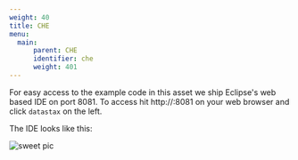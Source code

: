 ```yaml
---
weight: 40
title: CHE
menu:
  main:
      parent: CHE
      identifier: che
      weight: 401
---
```


For easy access to the example code in this asset we ship Eclipse's web based IDE on port 8081.
To access hit http://<host>:8081 on your web browser and click `datastax` on the left.

The IDE looks like this:

![sweet pic](/che/sweetpic.png)
